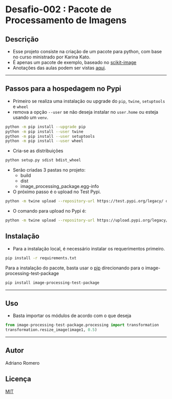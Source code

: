 # Desafio-002 : Pacote de Processamento de Imagens

## Descrição
- Esse projeto consiste na criação de um pacote para python, com base no curso ministrado por Karina Kato.
- É apenas um pacote de exemplo, baseado no [scikit-image](https://scikit-image.org)
- Anotações das aulas podem ser vistas [aqui](anotacoes.md).

---

## Passos para a hospedagem no Pypi
- Primeiro se realiza uma instalação ou upgrade do `pip`, `twine`, `setuptools` e `wheel`
- remova a opção `--user` se não deseja instalar no `user.home` ou esteja usando um `venv`.
```bash
python -m pip install --upgrade pip
python -m pip install --user twine
python -m pip install --user setuptools
python -m pip install --user wheel
```
- Cria-se as distribuições
```bash
python setup.py sdist bdist_wheel
```
- Serão criadas 3 pastas no projeto: 
  - build
  - dist
  - image_processing_package.egg-info
- O próximo passo é o upload no Test Pypi.
```bash
python -m twine upload --repository-url https://test.pypi.org/legacy/ dist/*

```
- O comando para upload no Pypi é:
```bash
python -m twine upload --repository-url https://upload.pypi.org/legacy/ dist/*

```
## Instalação
- Para a instalação local, é necessário instalar os requerimentos primeiro.
```bash
pip install -r requirements.txt
 ```

Para a instalação do pacote, basta usar o [pip](https://pip.pypa.io/en/stable/) direcionando para o image-processing-test-package

```bash
pip install image-processing-test-package
```
---
## Uso
- Basta importar os módulos de acordo com o que deseja

```python
from image-processing-test-package.processing import transformation
transformation.resize_image(image1, 0.5)
```
---
## Autor
Adriano Romero

## Licença
[MIT](https://choosealicense.com/licenses/mit/)


